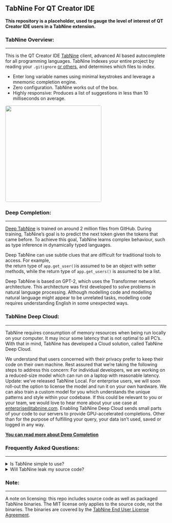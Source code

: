 ## **TabNine For QT Creator IDE**

**This repository is a placeholder, used to gauge the level of interest of QT Creator IDE users in a TabNine extension.**

### **TabNine Overview:**

---

This is the QT Creator IDE [TabNine](https://tabnine.com) client, advanced AI based autocomplete for all programming languages. TabNine Indexes your entire project by reading your `.gitignore` [or others](https://www.tabnine.com/faq#nongit), and determines which files to index.

- Enter long variable names using minimal keystrokes and leverage a mnemonic completion engine.
- Zero configuration. TabNine works out of the box.
- Highly responsive: Produces a list of suggestions in less than 10 milliseconds on average.

<img src="https://github.com/codota/tabnine-vscode/raw/master/assets/tabnine.gif" height="300" style="border-radius: 4px" />


### **Deep Completion:**

---

[Deep TabNine](https://www.tabnine.com/blog/local/) is trained on around 2 million files from GitHub. During training,
TabNine’s goal is to predict the next token given the tokens that came before.
To achieve this goal, TabNine learns complex behaviour, such as type inference
in dynamically typed languages.

Deep TabNine can use subtle clues that are difficult for traditional tools to access. For example,  
the return type of `app.get_user()`is assumed to be an object
with setter methods, while the return type of `app.get_users()` is assumed to be a list.

Deep TabNine is based on GPT-2, which uses the Transformer network architecture. This architecture was first developed to solve problems in natural language processing. Although modelling code and modelling natural language might appear to be unrelated tasks, modelling code requires understanding English in some unexpected ways.

### **TabNine Deep Cloud:**

---

TabNine requires consumption of memory resources when being run locally on your computer. It may incur some latency that is not optimal to all PC’s. With that in mind, TabNine has developed a Cloud solution, called TabNine Deep Cloud.

We understand that users concerned with their privacy prefer to keep their code on their own machine. Rest assured that we’re taking the following steps to address this concern:
For individual developers, we are working on a reduced-size model which can run on a laptop with reasonable latency. Update: we’ve released TabNine Local.
For enterprise users, we will soon roll-out the option to license the model and run it on your own hardware. We can also train a custom model for you which understands the unique patterns and style within your codebase. If this could be relevant to you or your team, we would love to hear more about your use case at enterprise@tabnine.com.
Enabling TabNine Deep Cloud sends small parts of your code to our servers to provide GPU-accelerated completions.
Other than for the purpose of fulfilling your query, your data isn’t used, saved or logged in any way.

**[You can read more about Deep Completion](https://www.tabnine.com/blog/deep)**

### **Frequently Asked Questions:**

---

<details><summary>Is TabNine simple to use?</summary>
<p>TabNine works for all programming languages.
TabNine does not require any configuration in order to work.
TabNine does not require any external software (though it can integrate with it).
Since TabNine does not parse your code, it will never stop working because of a mismatched bracket.
</p>
</details>

<details><summary>Will TabNine leak my source code?</summary>
<p>By default, TabNine makes web requests only for the purposes of downloading updates and validating registration keys. In this case your code is not sent anywhere, even to TabNine servers.
You may opt in to TabNine Deep Cloud, which allows you to use TabNine’s servers for GPU-accelerated completions powered by a deep learning model. If sending code to a cloud service is not possible, we also offer a self-hosted option. 
Contact us at enterprise@tabnine.com.
</p>
</details>

### **Note:**

---

A note on licensing: this repo includes source code as well as packaged TabNine binaries. The MIT license only applies to the source code, not the binaries. The binaries are covered by the [TabNine End User License Agreement](https://tabnine.com/eula).
<img height="1" width="1" style="display:none;background: url('https://www.facebook.com/tr?id=3527790107252751&ev=PageView&noscript=1')"
src="https://www.facebook.com/tr?id=3527790107252751&ev=PageView&noscript=1"
/>
